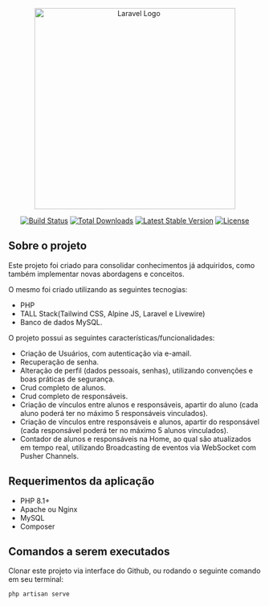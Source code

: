 <p align="center"><a href="https://laravel.com" target="_blank"><img src="https://raw.githubusercontent.com/laravel/art/master/logo-lockup/5%20SVG/2%20CMYK/1%20Full%20Color/laravel-logolockup-cmyk-red.svg" width="400" alt="Laravel Logo"></a></p>

<p align="center">
<a href="https://github.com/laravel/framework/actions"><img src="https://github.com/laravel/framework/workflows/tests/badge.svg" alt="Build Status"></a>
<a href="https://packagist.org/packages/laravel/framework"><img src="https://img.shields.io/packagist/dt/laravel/framework" alt="Total Downloads"></a>
<a href="https://packagist.org/packages/laravel/framework"><img src="https://img.shields.io/packagist/v/laravel/framework" alt="Latest Stable Version"></a>
<a href="https://packagist.org/packages/laravel/framework"><img src="https://img.shields.io/packagist/l/laravel/framework" alt="License"></a>
</p>

## Sobre o projeto

Este projeto foi criado para consolidar conhecimentos já adquiridos, como também implementar novas abordagens e conceitos.

O mesmo foi criado utilizando as seguintes tecnogias: 

- PHP
- TALL Stack(Tailwind CSS, Alpine JS, Laravel e Livewire)
- Banco de dados MySQL.

O projeto possui as seguintes características/funcionalidades:

- Criação de Usuários, com autenticação via e-amail.
- Recuperação de senha.
- Alteração de perfil (dados pessoais, senhas), utilizando convenções e boas práticas de segurança.
- Crud completo de alunos.
- Crud completo de responsáveis.
- Criação de vínculos entre alunos e responsáveis, apartir do aluno (cada aluno poderá ter no máximo 5 responsáveis vinculados).
- Criação de vínculos entre responsáveis e alunos, apartir do responsável (cada responsável poderá ter no máximo 5 alunos vinculados).
- Contador de alunos e responsáveis na Home, ao qual são atualizados em tempo real, utilizando Broadcasting de eventos via WebSocket com Pusher Channels.

## Requerimentos da aplicação

- PHP 8.1+
- Apache ou Nginx
- MySQL
- Composer

## Comandos a serem executados

Clonar este projeto via interface do Github, ou rodando o seguinte comando em seu terminal:
```
php artisan serve
```




